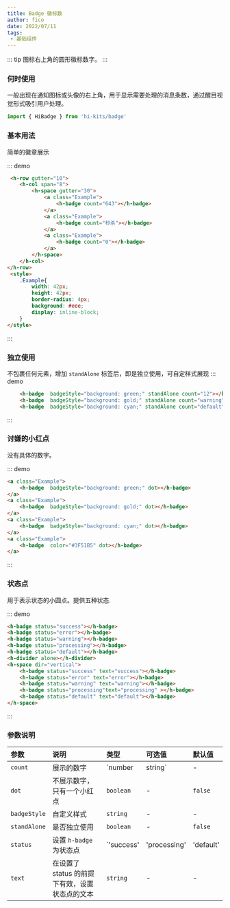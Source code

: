 ```yaml
---
title: Badge 徽标数
author: fico
date: 2022/07/11
tags:
 - 基础组件
---
```

::: tip
图标右上角的圆形徽标数字。
:::
### 何时使用
一般出现在通知图标或头像的右上角，用于显示需要处理的消息条数，通过醒目视觉形式吸引用户处理。
```ts
import { HiBadge } from 'hi-kits/badge'
```

### 基本用法

简单的徽章展示

::: demo
```html
 <h-row gutter="10">
    <h-col span="8">
        <h-space gutter="30">
            <a class="Example">
                <h-badge count="643"></h-badge>
            </a>
            <a class="Example">
                <h-badge count="秒杀"></h-badge>
            </a>
            <a class="Example">
                <h-badge count="0"></h-badge>
            </a>
        </h-space>      
    </h-col>
</h-row>
 <style>
    .Example{
        width: 42px;
        height: 42px;
        border-radius: 4px;
        background: #eee;
        display: inline-block;
    }
</style>

```
:::

### 独立使用
不包裹任何元素，增加 `standAlone` 标签后，即是独立使用，可自定样式展现
::: demo
```html
    <h-badge  badgeStyle="background: green;" standAlone count="12"></h-badge>
    <h-badge  badgeStyle="background: gold;" standAlone count="warning"></h-badge>
    <h-badge  badgeStyle="background: cyan;" standAlone count="default"></h-badge>

```
:::

### 讨嫌的小红点
没有具体的数字。

::: demo
```html
<a class="Example">
    <h-badge  badgeStyle="background: green;" dot></h-badge>
</a>
<a class="Example">
    <h-badge  badgeStyle="background: gold;" dot></h-badge>
</a>
<a class="Example">
    <h-badge  badgeStyle="background: cyan;" dot></h-badge>
</a>
<a class="Example">
    <h-badge  color="#3F51B5" dot></h-badge>
</a>
```
:::
### 状态点
用于表示状态的小圆点。提供五种状态.

::: demo
```html
<h-badge status="success"></h-badge>
<h-badge status="error"></h-badge>
<h-badge status="warning"></h-badge>
<h-badge status="processing"></h-badge>
<h-badge status="default"></h-badge>
<h-divider alone></h-divider>
<h-space dir="vertical">
    <h-badge status="success" text="success"></h-badge>
    <h-badge status="error" text="error"></h-badge>
    <h-badge status="warning" text="warning"></h-badge>
    <h-badge status="processing"text="processing" ></h-badge>
    <h-badge status="default" text="default"></h-badge>
</h-space>

```
:::

### 参数说明

|参数|说明|类型|可选值|默认值
|:--|:--|:--|:-----|:---
| `count`| 展示的数字 |  `number | string` | - | -
| `dot`| 不展示数字，只有一个小红点	 |  `boolean` | - | `false`
| `badgeStyle`| 自定义样式|  `string` | - | -
| `standAlone`| 是否独立使用	|  `boolean` | - | `false`
| `status`| 设置 `h-badge` 为状态点	|  `'success' | 'processing' | 'default' | 'error' | 'warning'	` | - | -
| `text`| 在设置了status 的前提下有效，设置状态点的文本	|  `string` | - | -
